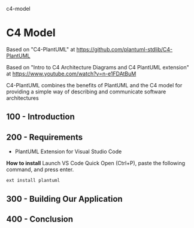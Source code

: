 c4-model
# C4 Model

Based on "C4-PlantUML" at https://github.com/plantuml-stdlib/C4-PlantUML

Based on "Intro to C4 Architecture Diagrams and C4 PlantUML extension" at https://www.youtube.com/watch?v=n-e1FDAtBuM

C4-PlantUML combines the benefits of PlantUML and the C4 model for providing a simple way of describing and communicate software architectures

## 100 - Introduction

## 200 - Requirements

- PlantUML Extension for Visual Studio Code

**How to install**
Launch VS Code Quick Open (Ctrl+P), paste the following command, and press enter.

```
ext install plantuml
```

## 300 - Building Our Application

## 400 - Conclusion
